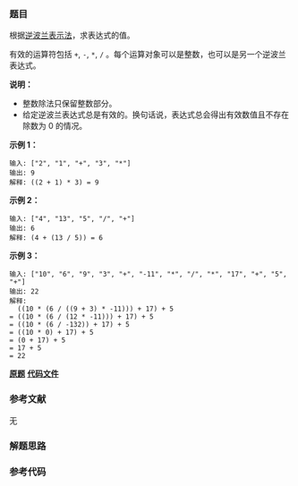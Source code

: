 ### 题目
根据[逆波兰表示法](https://baike.baidu.com/item/%E9%80%86%E6%B3%A2%E5%85%B0%E5%BC%8F/128437)，求表达式的值。

有效的运算符包括 `+`, `-`, `*`, `/` 。每个运算对象可以是整数，也可以是另一个逆波兰表达式。

**说明：**

  * 整数除法只保留整数部分。
  * 给定逆波兰表达式总是有效的。换句话说，表达式总会得出有效数值且不存在除数为 0 的情况。

**示例  1：**

    
    
    输入: ["2", "1", "+", "3", "*"]
    输出: 9
    解释: ((2 + 1) * 3) = 9
    

**示例  2：**

    
    
    输入: ["4", "13", "5", "/", "+"]
    输出: 6
    解释: (4 + (13 / 5)) = 6
    

**示例  3：**

    
    
    输入: ["10", "6", "9", "3", "+", "-11", "*", "/", "*", "17", "+", "5", "+"]
    输出: 22
    解释: 
      ((10 * (6 / ((9 + 3) * -11))) + 17) + 5
    = ((10 * (6 / (12 * -11))) + 17) + 5
    = ((10 * (6 / -132)) + 17) + 5
    = ((10 * 0) + 17) + 5
    = (0 + 17) + 5
    = 17 + 5
    = 22

 **[原题](https://leetcode-cn.com/problems/evaluate-reverse-polish-notation/)**    **[代码文件]()**


### 参考文献
无

### 解题思路




### 参考代码

```go


```




